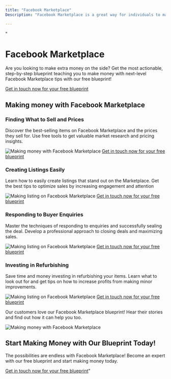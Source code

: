 ```yaml
---
title: "Facebook Marketplace"
Description: "Facebook Marketplace is a great way for individuals to make extra money by selling items, items to trade, or services to others. It's easy to use and provides an amazing opportunity for anyone looking to make some extra cash. Jump in the marketplace today and find new ways to get the most out of your Facebook account."

---
```


"<h1>Facebook Marketplace</h1>
<p>Are you looking to make extra money on the side? Get the most actionable, step-by-step blueprint teaching you to make money with next-level Facebook Marketplace tips with our free blueprint!</p>
<a href="/contact" class="btn btn-primary">Get in touch now for your free blueprint</a>

<h2>Making money with Facebook Marketplace</h2>

<h3>Finding What to Sell and Prices</h3>
<p>Discover the best-selling items on Facebook Marketplace and the prices they sell for. Use free tools to get valuable market research and pricing insights.</p>
<img src="img_cash.jpg" alt="Making money with Facebook Marketplace"/>
<a href="/contact" class="btn btn-primary">Get in touch now for your free blueprint</a>

<h3>Creating Listings Easily</h3>
<p>Learn how to easily create listings that stand out on the Marketplace. Get the best tips to optimize sales by increasing engagement and attention</p>
<img src="img_list.jpg" alt="Making listing on Facebook Marketplace"/>
<a href="/contact" class="btn btn-primary">Get in touch now for your free blueprint</a>

<h3>Responding to Buyer Enquiries</h3>
<p>Master the techniques of responding to enquiries and successfully sealing the deal. Develop a professional approach to closing deals and maximizing sales.</p>
<img src="img_enquiry.jpg" alt="Making listing on Facebook Marketplace"/>
<a href="/contact" class="btn btn-primary">Get in touch now for your free blueprint</a>

<h3>Investing in Refurbishing</h3>
<p>Save time and money investing in refurbishing your items. Learn what to look out for and get tips on how to increase profits from making minor improvements.</p>
<img src="img_invest.jpg" alt="Making listing on Facebook Marketplace"/>
<a href="/contact" class="btn btn-primary">Get in touch now for your free blueprint</a>

<p>Our customers love our Facebook Marketplace blueprint! Hear their stories and find out how it can help you too. </p>
<img src="img_testimonial.jpg" alt="Making money with Facebook Marketplace"/>

<h2>Start Making Money with Our Blueprint Today!</h2>
<p>The possibilities are endless with Facebook Marketplace! Become an expert with our free blueprint and start making money today.</p>
<a href="/contact" class="btn btn-primary">Get in touch now for your free blueprint</a>"
